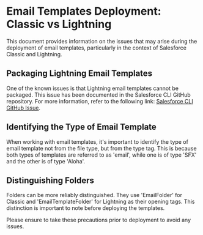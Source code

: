 # Email Templates Deployment: Classic vs Lightning

This document provides information on the issues that may arise during the deployment of email templates, particularly in the context of Salesforce Classic and Lightning.

## Packaging Lightning Email Templates

One of the known issues is that Lightning email templates cannot be packaged. This issue has been documented in the Salesforce CLI GitHub repository. For more information, refer to the following link: [Salesforce CLI GitHub Issue](https://github.com/forcedotcom/cli/issues/2902).

## Identifying the Type of Email Template

When working with email templates, it's important to identify the type of email template not from the file type, but from the type tag. This is because both types of templates are referred to as 'email', while one is of type 'SFX' and the other is of type 'Aloha'.

## Distinguishing Folders

Folders can be more reliably distinguished. They use 'EmailFolder' for Classic and 'EmailTemplateFolder' for Lightning as their opening tags. This distinction is important to note before deploying the templates.

Please ensure to take these precautions prior to deployment to avoid any issues.
